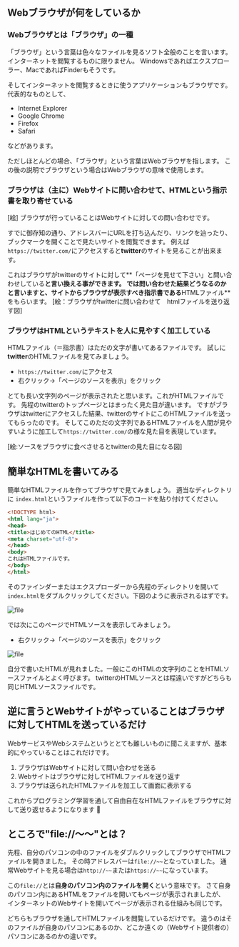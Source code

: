 
## Webブラウザが何をしているか

### Webブラウザとは「ブラウザ」の一種
「ブラウザ」という言葉は色々なファイルを見るソフト全般のことを言います。
インターネットを閲覧するものに限りません。
Windowsであればエクスプローラー、MacであればFinderもそうです。

そしてインターネットを閲覧するときに使うアプリケーションもブラウザです。
代表的なものとして、

* Internet Explorer
* Google Chrome
* Firefox
* Safari

などがあります。

ただしほとんどの場合、「ブラウザ」という言葉はWebブラウザを指します。
この後の説明でブラウザという場合はWebブラウザの意味で使用します。

### ブラウザは（主に）Webサイトに問い合わせて、HTMLという指示書を取り寄せている
[絵]
ブラウザが行っていることはWebサイトに対しての問い合わせです。

すでに御存知の通り、アドレスバーにURLを打ち込んだり、リンクを辿ったり、ブックマークを開くことで見たいサイトを閲覧できます。
例えば`https://twitter.com/`にアクセスすると**twitter**のサイトを見ることが出来ます。

これはブラウザがtwitterのサイトに対して**「ページを見せて下さい」と問い合わせしている**と言い換える事ができます。
では問い合わせた結果どうなるのかと言いますと、サイトからブラウザが表示すべき指示書である**HTMLファイル**をもらいます。
[絵：ブラウザがtwitterに問い合わせて　htmlファイルを送り返す図]

### ブラウザはHTMLというテキストを人に見やすく加工している
HTMLファイル（＝指示書）はただの文字が書いてあるファイルです。
試しに**twitter**のHTMLファイルを見てみましょう。

* `https://twitter.com/`にアクセス
* 右クリック→「ページのソースを表示」をクリック

とても長い文字列のページが表示されたと思います。これがHTMLファイルです。
先程のtwitterのトップページとはまったく見た目が違います。
ですがブラウザはtwitterにアクセスした結果、twitterのサイトにこのHTMLファイルを送ってもらったのです。
そしてこのただの文字列であるHTMLファイルを人間が見やすいように加工して`https://twitter.com/`の様な見た目を表現しています。

[絵:ソースをブラウザに食べさせるとtwitterの見た目になる図]


## 簡単なHTMLを書いてみる
簡単なHTMLファイルを作ってブラウザで見てみましょう。
適当なディレクトリに `index.html`というファイルを作って以下のコードを貼り付けてください。

```html
<!DOCTYPE html>
<html lang="ja">
<head>
<title>はじめてのHTML</title>
<meta charset="utf-8">
</head>
<body>
これはHTMLファイルです。
</body>
</html>
```

そのファインダーまたはエクスプローダーから先程のディレクトリを開いて`index.html`をダブルクリックしてください。下図のように表示されるはずです。

![file](/img/1/1-1-1.png)

では次にこのページでHTMLソースを表示してみましょう。
* 右クリック→「ページのソースを表示」をクリック

![file](/img/1/1-1-2.png)

自分で書いたHTMLが見れました。一般にこのHTMLの文字列のことをHTMLソースファイルとよく呼びます。
twitterのHTMLソースとは程遠いですがどちらも同じHTMLソースファイルです。

## 逆に言うとWebサイトがやっていることはブラウザに対してHTMLを送っているだけ
WebサービスやWebシステムというととても難しいものに聞こえますが、基本的にやっていることはこれだけです。

1. ブラウザはWebサイトに対して問い合わせを送る
1. Webサイトはブラウザに対してHTMLファイルを送り返す
1. ブラウザは送られたHTMLファイルを加工して画面に表示する


これからプログラミング学習を通して自由自在なHTMLファイルをブラウザに対して送り返せるようになります 🍏


## ところで"file://〜〜"とは？
先程、自分のパソコンの中のファイルをダブルクリックしてブラウザでHTMLファイルを開きました。
その時アドレスバーは`file://~~`となっていました。
通常Webサイトを見る場合は`http://~~`または`https://~~`になっています。

この`file://`とは**自身のパソコン内のファイルを開く**という意味です。
さて自身のパソコン内にあるHTMLをファイルを開いてもページが表示されましたが、
インターネットのWebサイトを開いてページが表示される仕組みも同じです。

どちらもブラウザを通してHTMLファイルを閲覧しているだけです。
違うのはそのファイルが自身のパソコンにあるのか、どこか遠くの（Webサイト提供者の）パソコンにあるのかの違いです。
